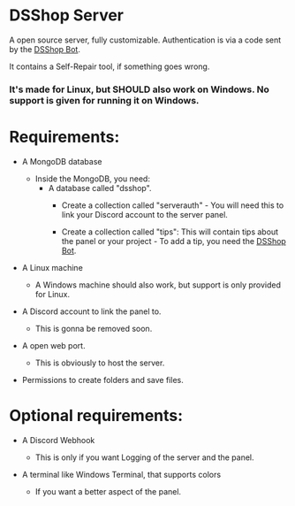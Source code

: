 # DSShop Server

A open source server, fully customizable.
Authentication is via a code sent by the [DSShop Bot](https://github.com/DSShop/DSShop-Bot).

It contains a Self-Repair tool, if something goes wrong.

### It's made for Linux, but SHOULD also work on Windows. No support is given for running it on Windows.

# Requirements:

- A MongoDB database
    - Inside the MongoDB, you need:
        - A database called "dsshop".
            - Create a collection called "serverauth" - You will need this to link your Discord account to the server panel.

            - Create a collection called "tips": This will contain tips about the panel or your project - To add a tip, you need the [DSShop Bot](https://github.com/DSShop/DSShop-Bot).

- A Linux machine
    - A Windows machine should also work, but support is only provided for Linux.

- A Discord account to link the panel to.
    - This is gonna be removed soon.

- A open web port.
    - This is obviously to host the server.

- Permissions to create folders and save files.


# Optional requirements:

- A Discord Webhook
    - This is only if you want Logging of the server and the panel.

- A terminal like Windows Terminal, that supports colors
    - If you want a better aspect of the panel.

